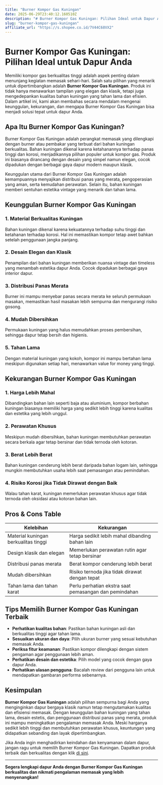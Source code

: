 ```yaml
---
title: "Burner Kompor Gas Kuningan"
date: 2025-06-29T23:40:12.160510Z
description: "# Burner Kompor Gas Kuningan: Pilihan Ideal untuk Dapur Anda..."
slug: "burner-kompor-gas-kuningan"
affiliate_url: "https://s.shopee.co.id/7V44C68VX2"
---
```

# Burner Kompor Gas Kuningan: Pilihan Ideal untuk Dapur Anda

Memiliki kompor gas berkualitas tinggi adalah aspek penting dalam menunjang kegiatan memasak sehari-hari. Salah satu pilihan yang menarik untuk dipertimbangkan adalah **Burner Kompor Gas Kuningan**. Produk ini tidak hanya menawarkan tampilan yang elegan dan klasik, tetapi juga mengedepankan kualitas bahan kuningan yang tahan lama dan efisien. Dalam artikel ini, kami akan membahas secara mendalam mengenai keunggulan, kekurangan, dan mengapa Burner Kompor Gas Kuningan bisa menjadi solusi tepat untuk dapur Anda.

## Apa Itu Burner Kompor Gas Kuningan?

Burner Kompor Gas Kuningan adalah perangkat memasak yang dilengkapi dengan burner atau pembakar yang terbuat dari bahan kuningan berkualitas. Bahan kuningan dikenal karena ketahanannya terhadap panas tinggi dan korosi, menjadikannya pilihan populer untuk kompor gas. Produk ini biasanya dirancang dengan desain yang simpel namun elegan, cocok dipadukan dengan berbagai gaya dapur modern maupun klasik.

Keunggulan utama dari Burner Kompor Gas Kuningan adalah kemampuannya menyajikan distribusi panas yang merata, pengoperasian yang aman, serta kemudahan perawatan. Selain itu, bahan kuningan memberi sentuhan estetika vintage yang menarik dan tahan lama.

## Keunggulan Burner Kompor Gas Kuningan

### 1. Material Berkualitas Kuningan

Bahan kuningan dikenal karena kekuatannya terhadap suhu tinggi dan ketahanan terhadap korosi. Hal ini memastikan kompor tetap awet bahkan setelah penggunaan jangka panjang.

### 2. Desain Elegan dan Klasik

Penampilan dari bahan kuningan memberikan nuansa vintage dan timeless yang menambah estetika dapur Anda. Cocok dipadukan berbagai gaya interior dapur.

### 3. Distribusi Panas Merata

Burner ini mampu menyebar panas secara merata ke seluruh permukaan masakan, memastikan hasil masakan lebih sempurna dan mengurangi risiko gosong.

### 4. Mudah Dibersihkan

Permukaan kuningan yang halus memudahkan proses pembersihan, sehingga dapur tetap bersih dan higienis.

### 5. Tahan Lama

Dengan material kuningan yang kokoh, kompor ini mampu bertahan lama meskipun digunakan setiap hari, menawarkan value for money yang tinggi.

## Kekurangan Burner Kompor Gas Kuningan

### 1. Harga Lebih Mahal

Dibandingkan bahan lain seperti baja atau aluminium, kompor berbahan kuningan biasanya memiliki harga yang sedikit lebih tinggi karena kualitas dan estetika yang lebih unggul.

### 2. Perawatan Khusus

Meskipun mudah dibersihkan, bahan kuningan membutuhkan perawatan secara berkala agar tetap bersinar dan tidak ternoda oleh kotoran.

### 3. Berat Lebih Berat

Bahan kuningan cenderung lebih berat daripada bahan logam lain, sehingga mungkin membutuhkan usaha lebih saat pemasangan atau pemindahan.

### 4. Risiko Korosi jika Tidak Dirawat dengan Baik

Walau tahan karat, kuningan memerlukan perawatan khusus agar tidak ternoda oleh oksidasi atau kotoran bahan lain.

## Pros & Cons Table

| Kelebihan | Kekurangan |
| --- | --- |
| Material kuningan berkualitas tinggi | Harga sedikit lebih mahal dibanding bahan lain |
| Design klasik dan elegan | Memerlukan perawatan rutin agar tetap bersinar |
| Distribusi panas merata | Berat kompor cenderung lebih berat |
| Mudah dibersihkan | Risiko ternoda jika tidak dirawat dengan tepat |
| Tahan lama dan tahan karat | Perlu perhatian ekstra saat pemasangan dan pemindahan |

## Tips Memilih Burner Kompor Gas Kuningan Terbaik

- **Perhatikan kualitas bahan**: Pastikan bahan kuningan asli dan berkualitas tinggi agar tahan lama.
- **Sesuaikan ukuran dan daya**: Pilih ukuran burner yang sesuai kebutuhan memasak Anda.
- **Periksa fitur keamanan**: Pastikan kompor dilengkapi dengan sistem pengaman agar penggunaan lebih aman.
- **Perhatikan desain dan estetika**: Pilih model yang cocok dengan gaya dapur Anda.
- **Perhatikan ulasan pengguna**: Bacalah review dari pengguna lain untuk mendapatkan gambaran performa sebenarnya.

## Kesimpulan

**Burner Kompor Gas Kuningan** adalah pilihan sempurna bagi Anda yang menginginkan dapur bergaya klasik namun tetap mengutamakan kualitas dan efisiensi memasak. Dengan keunggulan bahan kuningan yang tahan lama, desain estetis, dan penggunaan distribusi panas yang merata, produk ini mampu meningkatkan pengalaman memasak Anda. Meski harganya sedikit lebih tinggi dan membutuhkan perawatan khusus, keuntungan yang didapatkan sebanding dan layak dipertimbangkan.

Jika Anda ingin menghadirkan keindahan dan kenyamanan dalam dapur, jangan ragu untuk memilih Burner Kompor Gas Kuningan. Dapatkan produk terbaik dan berkualitas dengan klik [di sini](https://s.shopee.co.id/7V44C68VX2).

---

**Segera lengkapi dapur Anda dengan Burner Kompor Gas Kuningan berkualitas dan nikmati pengalaman memasak yang lebih menyenangkan!**